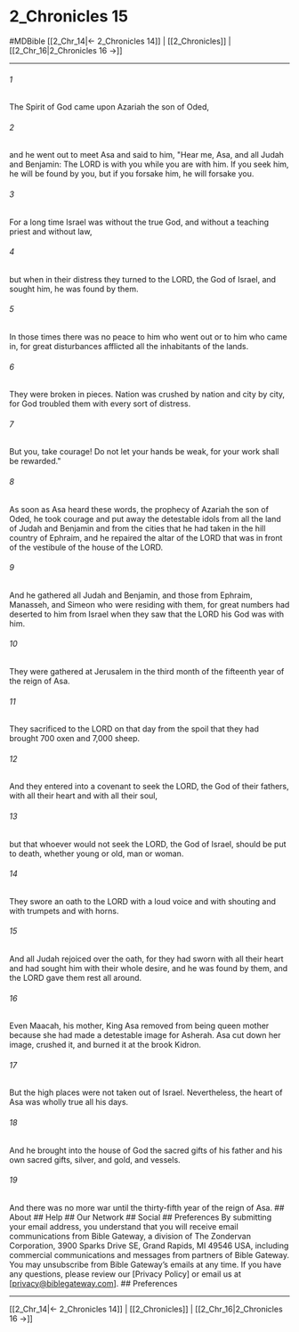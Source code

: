 # 2_Chronicles 15
#MDBible
[[2_Chr_14|← 2_Chronicles 14]] | [[2_Chronicles]] | [[2_Chr_16|2_Chronicles 16 →]]

***


###### 1 
The Spirit of God came upon Azariah the son of Oded, 

###### 2 
and he went out to meet Asa and said to him, "Hear me, Asa, and all Judah and Benjamin: The LORD is with you while you are with him. If you seek him, he will be found by you, but if you forsake him, he will forsake you. 

###### 3 
For a long time Israel was without the true God, and without a teaching priest and without law, 

###### 4 
but when in their distress they turned to the LORD, the God of Israel, and sought him, he was found by them. 

###### 5 
In those times there was no peace to him who went out or to him who came in, for great disturbances afflicted all the inhabitants of the lands. 

###### 6 
They were broken in pieces. Nation was crushed by nation and city by city, for God troubled them with every sort of distress. 

###### 7 
But you, take courage! Do not let your hands be weak, for your work shall be rewarded." 

###### 8 
As soon as Asa heard these words, the prophecy of Azariah the son of Oded, he took courage and put away the detestable idols from all the land of Judah and Benjamin and from the cities that he had taken in the hill country of Ephraim, and he repaired the altar of the LORD that was in front of the vestibule of the house of the LORD. 

###### 9 
And he gathered all Judah and Benjamin, and those from Ephraim, Manasseh, and Simeon who were residing with them, for great numbers had deserted to him from Israel when they saw that the LORD his God was with him. 

###### 10 
They were gathered at Jerusalem in the third month of the fifteenth year of the reign of Asa. 

###### 11 
They sacrificed to the LORD on that day from the spoil that they had brought 700 oxen and 7,000 sheep. 

###### 12 
And they entered into a covenant to seek the LORD, the God of their fathers, with all their heart and with all their soul, 

###### 13 
but that whoever would not seek the LORD, the God of Israel, should be put to death, whether young or old, man or woman. 

###### 14 
They swore an oath to the LORD with a loud voice and with shouting and with trumpets and with horns. 

###### 15 
And all Judah rejoiced over the oath, for they had sworn with all their heart and had sought him with their whole desire, and he was found by them, and the LORD gave them rest all around. 

###### 16 
Even Maacah, his mother, King Asa removed from being queen mother because she had made a detestable image for Asherah. Asa cut down her image, crushed it, and burned it at the brook Kidron. 

###### 17 
But the high places were not taken out of Israel. Nevertheless, the heart of Asa was wholly true all his days. 

###### 18 
And he brought into the house of God the sacred gifts of his father and his own sacred gifts, silver, and gold, and vessels. 

###### 19 
And there was no more war until the thirty-fifth year of the reign of Asa. ## About ## Help ## Our Network ## Social ## Preferences By submitting your email address, you understand that you will receive email communications from Bible Gateway, a division of The Zondervan Corporation, 3900 Sparks Drive SE, Grand Rapids, MI 49546 USA, including commercial communications and messages from partners of Bible Gateway. You may unsubscribe from Bible Gateway&rsquo;s emails at any time. If you have any questions, please review our [Privacy Policy] or email us at [privacy@biblegateway.com]. ## Preferences

***

[[2_Chr_14|← 2_Chronicles 14]] | [[2_Chronicles]] | [[2_Chr_16|2_Chronicles 16 →]]
